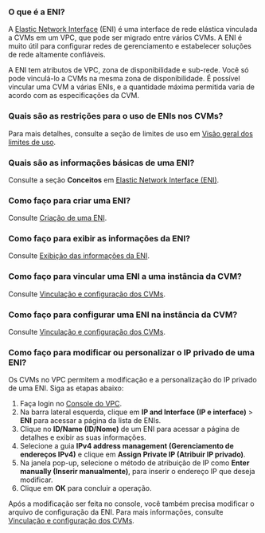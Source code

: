 ### O que é a ENI?

A [Elastic Network Interface](https://intl.cloud.tencent.com/product/eni) (ENI) é uma interface de rede elástica vinculada a CVMs em um VPC, que pode ser migrado entre vários CVMs. A ENI é muito útil para configurar redes de gerenciamento e estabelecer soluções de rede altamente confiáveis.

A ENI tem atributos de VPC, zona de disponibilidade e sub-rede. Você só pode vinculá-lo a CVMs na mesma zona de disponibilidade. É possível vincular uma CVM a várias ENIs, e a quantidade máxima permitida varia de acordo com as especificações da CVM.

### Quais são as restrições para o uso de ENIs nos CVMs?

Para mais detalhes, consulte a seção de limites de uso em [Visão geral dos limites de uso](https://intl.cloud.tencent.com/document/product/213/15379).

### Quais são as informações básicas de uma ENI?

Consulte a seção **Conceitos** em [Elastic Network Interface (ENI)](https://intl.cloud.tencent.com/document/product/213/6514).

### Como faço para criar uma ENI?

Consulte [Criação de uma ENI](https://intl.cloud.tencent.com/document/product/576/18534).

### Como faço para exibir as informações da ENI?

Consulte [Exibição das informações da ENI](https://intl.cloud.tencent.com/document/product/576/18533).

### Como faço para vincular uma ENI a uma instância da CVM?

Consulte [Vinculação e configuração dos CVMs](http://intl.cloud.tencent.com/document/product/576/18535).

### Como faço para configurar uma ENI na instância da CVM?

Consulte [Vinculação e configuração dos CVMs](http://intl.cloud.tencent.com/document/product/576/18535).

### Como faço para modificar ou personalizar o IP privado de uma ENI?

Os CVMs no VPC permitem a modificação e a personalização do IP privado de uma ENI. Siga as etapas abaixo:

1. Faça login no [Console do VPC](https://console.cloud.tencent.com/vpc/vpc?rid=1).
2. Na barra lateral esquerda, clique em **IP and Interface (IP e interface)** > **ENI** para acessar a página da lista de ENIs.
3. Clique no **ID/Name (ID/Nome)** de um ENI para acessar a página de detalhes e exibir as suas informações.
4. Selecione a guia **IPv4 address management (Gerenciamento de endereços IPv4)** e clique em **Assign Private IP (Atribuir IP privado)**.
5. Na janela pop-up, selecione o método de atribuição de IP como **Enter manually (Inserir manualmente)**, para inserir o endereço IP que deseja modificar.
6. Clique em **OK** para concluir a operação.

Após a modificação ser feita no console, você também precisa modificar o arquivo de configuração da ENI. Para mais informações, consulte [Vinculação e configuração dos CVMs](https://intl.cloud.tencent.com/document/product/576/18535).

